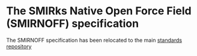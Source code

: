 # The SMIRks Native Open Force Field (SMIRNOFF) specification

The SMIRNOFF specification has been relocated to the main [standards repository](https://openforcefield.github.io/standards/standards/smirnoff/)

